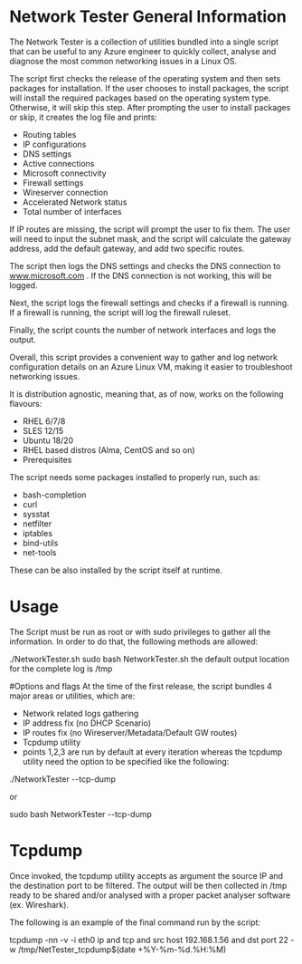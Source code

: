 # Network Tester General Information

The Network Tester is a collection of utilities bundled into a single script that can be useful to any Azure engineer to quickly collect, analyse and diagnose the most common networking issues in a Linux OS.

The script first checks the release of the operating system and then sets packages for installation.
If the user chooses to install packages, the script will install the required packages based on the operating system type. Otherwise, it will skip this step. After prompting the user to install packages or skip, it creates the log file and prints:

- Routing tables
- IP configurations
- DNS settings
- Active connections
- Microsoft connectivity
- Firewall settings
- Wireserver connection
- Accelerated Network status
- Total number of interfaces

If IP routes are missing, the script will prompt the user to fix them. The user will need to input the subnet mask, and the script will calculate the gateway address, add the default gateway, and add two specific routes.

The script then logs the DNS settings and checks the DNS connection to www.microsoft.com . If the DNS connection is not working, this will be logged.

Next, the script logs the firewall settings and checks if a firewall is running. If a firewall is running, the script will log the firewall ruleset.

Finally, the script counts the number of network interfaces and logs the output.

Overall, this script provides a convenient way to gather and log network configuration details on an Azure Linux VM, making it easier to troubleshoot networking issues.

It is distribution agnostic, meaning that, as of now, works on the following flavours:

- RHEL 6/7/8
- SLES 12/15
- Ubuntu 18/20
- RHEL based distros (Alma, CentOS and so on)
- Prerequisites

The script needs some packages installed to properly run, such as:

- bash-completion
- curl
- sysstat
- netfilter
- iptables
- bind-utils
- net-tools

These can be also installed by the script itself at runtime.

# Usage

The Script must be run as root or with sudo privileges to gather all the information.
In order to do that, the following methods are allowed:

./NetworkTester.sh
sudo bash NetworkTester.sh
the default output location for the complete log is /tmp

#Options and flags
At the time of the first release, the script bundles 4 major areas or utilities, which are:

- Network related logs gathering
- IP address fix (no DHCP Scenario)
- IP routes fix (no Wireserver/Metadata/Default GW routes)
- Tcpdump utility
- points 1,2,3 are run by default at every iteration whereas the tcpdump utility need the option to be specified like the following:

./NetworkTester --tcp-dump

or

sudo bash NetworkTester --tcp-dump

# Tcpdump

Once invoked, the tcpdump utility accepts as argument the source IP and the destination port to be filtered.
The output will be then collected in /tmp ready to be shared and/or analysed with a proper packet analyser software (ex. Wireshark).

The following is an example of the final command run by the script:

tcpdump -nn -v -i eth0 ip and tcp and src host 192.168.1.56 and dst port 22 -w /tmp/NetTester_tcpdump$(date +%Y-%m-%d.%H:%M)
